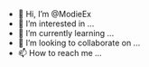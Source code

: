 - 👋 Hi, I’m @ModieEx
- 👀 I’m interested in ...
- 🌱 I’m currently learning ...
- 💞️ I’m looking to collaborate on ...
- 📫 How to reach me ...

<!---
ModieEx/ModieEx is a ✨ special ✨ repository because its `README.md` (this file) appears on your GitHub profile.
You can click the Preview link to take a look at your changes.
--->
